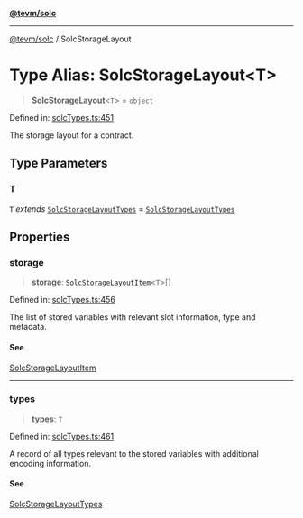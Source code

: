 [**@tevm/solc**](../README.md)

***

[@tevm/solc](../globals.md) / SolcStorageLayout

# Type Alias: SolcStorageLayout\<T\>

> **SolcStorageLayout**\<`T`\> = `object`

Defined in: [solcTypes.ts:451](https://github.com/evmts/compiler/blob/main/packages/solc/src/solcTypes.ts#L451)

The storage layout for a contract.

## Type Parameters

### T

`T` *extends* [`SolcStorageLayoutTypes`](SolcStorageLayoutTypes.md) = [`SolcStorageLayoutTypes`](SolcStorageLayoutTypes.md)

## Properties

### storage

> **storage**: [`SolcStorageLayoutItem`](SolcStorageLayoutItem.md)\<`T`\>[]

Defined in: [solcTypes.ts:456](https://github.com/evmts/compiler/blob/main/packages/solc/src/solcTypes.ts#L456)

The list of stored variables with relevant slot information, type and metadata.

#### See

[SolcStorageLayoutItem](SolcStorageLayoutItem.md)

***

### types

> **types**: `T`

Defined in: [solcTypes.ts:461](https://github.com/evmts/compiler/blob/main/packages/solc/src/solcTypes.ts#L461)

A record of all types relevant to the stored variables with additional encoding information.

#### See

[SolcStorageLayoutTypes](SolcStorageLayoutTypes.md)
